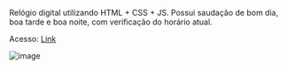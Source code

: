 Relógio digital utilizando HTML + CSS + JS. Possui saudação de bom dia, boa tarde e boa noite, com verificação do horário atual.

Acesso: <a href="https://matheeusgomes.github.io/relogio_digital">Link</a>


![image](https://user-images.githubusercontent.com/10269675/194622324-8b76d783-e258-4529-b586-7892c2562b0e.png)
